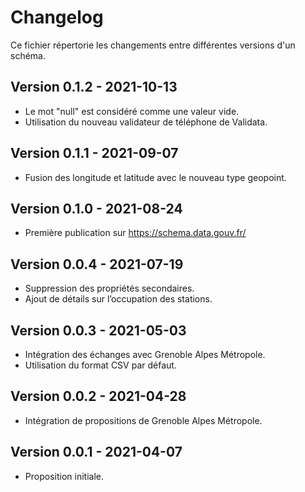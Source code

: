 <MenuSchema />

# Changelog

Ce fichier répertorie les changements entre différentes versions d'un schéma.

## Version 0.1.2 - 2021-10-13

- Le mot "null" est considéré comme une valeur vide.
- Utilisation du nouveau validateur de téléphone de Validata.

## Version 0.1.1 - 2021-09-07

- Fusion des longitude et latitude avec le nouveau type geopoint.

## Version 0.1.0 - 2021-08-24

- Première publication sur https://schema.data.gouv.fr/

## Version 0.0.4 - 2021-07-19

- Suppression des propriétés secondaires.
- Ajout de détails sur l’occupation des stations.

## Version 0.0.3 - 2021-05-03

- Intégration des échanges avec Grenoble Alpes Métropole.
- Utilisation du format CSV par défaut.

## Version 0.0.2 - 2021-04-28

- Intégration de propositions de Grenoble Alpes Métropole.

## Version 0.0.1 - 2021-04-07

- Proposition initiale.
